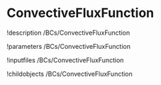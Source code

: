 <!-- MOOSE Documentation Stub: Remove this when content is added. -->

# ConvectiveFluxFunction
!description /BCs/ConvectiveFluxFunction

!parameters /BCs/ConvectiveFluxFunction

!inputfiles /BCs/ConvectiveFluxFunction

!childobjects /BCs/ConvectiveFluxFunction
